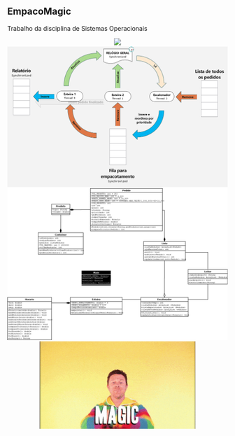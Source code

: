 ## EmpacoMagic
Trabalho da disciplina de Sistemas Operacionais
<p align="center">
	<img src=https://media.tenor.com/images/1fb93e098589d31f5023b7d32418f013/tenor.gif>
	<img src=Modelagens/SO_Sincronizacao_das_Threads.png>
	<img src=Modelagens/SO_entrega3.png>
	<img src=doc/gif.gif>
</p>
